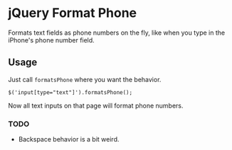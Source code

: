 # jQuery Format Phone

Formats text fields as phone numbers on the fly, like
when you type in the iPhone's phone number field.

## Usage

Just call `formatsPhone` where you want the behavior.

    $('input[type="text"]').formatsPhone();

Now all text inputs on that page will format phone numbers.

### TODO

* Backspace behavior is a bit weird.
